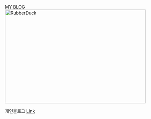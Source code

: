 
MY BLOG
<img src="/path/to/img.jpg" width="450px" height="300px" title="px(픽셀) 크기 설정" alt="RubberDuck"></img><br/>

개인블로그 [Link](https://blog.naver.com/gojgho, "my blog link") 

